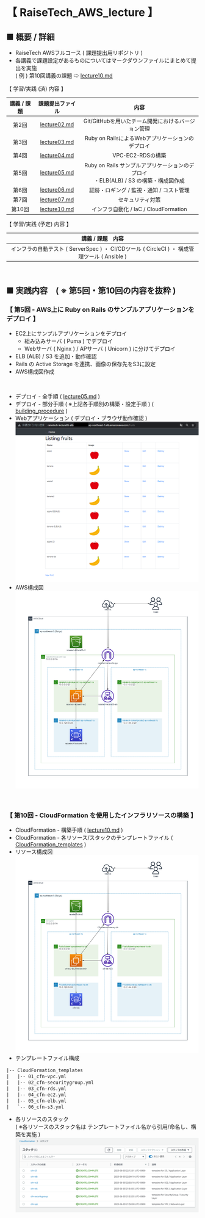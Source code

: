 # 【 RaiseTech_AWS_lecture 】
## ■ 概要 / 詳細<br>
- RaiseTech AWSフルコース ( 課題提出用リポジトリ )<br>
- 各講義で課題設定があるものについてはマークダウンファイルにまとめて提出を実施<br>
( 例 ) 第10回講義の課題 ⇨ [lecture10.md](./lecture_task/lecture10/lecture10.md)<br>

【 学習/実践 (済) 内容 】

| 講義 / 課題 |                   課題提出ファイル                    |                                          内容                                          |
| :---------: | :---------------------------------------------------: | :------------------------------------------------------------------------------------: |
|    第2回    |      [lecture02.md](./lecture_task/lecture02.md)      |                   Git/GitHubを用いたチーム開発におけるバージョン管理                   |
|    第3回    |      [lecture03.md](./lecture_task/lecture03.md)      |                    Ruby on RailsによるWebアプリケーションのデプロイ                    |
|    第4回    |      [lecture04.md](./lecture_task/lecture04.md)      |                                   VPC･EC2･RDSの構築                                    |
|    第5回    | [lecture05.md](./lecture_task/lecture05/lecture05.md) | Ruby on Rails サンプルアプリケーションのデプロイ<br>・ELB(ALB) / S3 の構築・構成図作成 |
|    第6回    | [lecture06.md](./lecture_task/lecture06/lecture06.md) |                        証跡・ロギング / 監視・通知 / コスト管理                        |
|    第7回    | [lecture07.md](./lecture_task/lecture07/lecture07.md) |                                    セキュリティ対策                                    |
|   第10回    | [lecture10.md](./lecture_task/lecture10/lecture10.md) |                         インフラ自動化 / IaC / CloudFormation                          | <br> |

【 学習/実践 (予定) 内容 】

|                                       講義 / 課題　内容                                       |
| :-------------------------------------------------------------------------------------------: |
| インフラの自動テスト ( ServerSpec ) ・ CI/CDツール ( CircleCI ) ・ 構成管理ツール ( Ansible ) | <br>

<br>

## ■ 実践内容　( ※ 第5回・第10回の内容を抜粋 )<br>
### 【 第5回 - AWS上に Ruby on Rails のサンプルアプリケーションをデプロイ 】<br>
- EC2上にサンプルアプリケーションをデプロイ
  - 組み込みサーバ ( Puma ) でデプロイ
  - Webサーバ ( Nginx ) / APサーバ ( Unicorn ) に分けてデプロイ
- ELB (ALB) / S3  を追加・動作確認
- Rails の Active Storage を連携、画像の保存先をS3に設定
- AWS構成図作成

<br>

- デプロイ - 全手順 ( [lecture05.md](./lecture_task/lecture05/lecture05.md) )
- デプロイ - 部分手順 ( ※上記各手順別の構築・設定手順 ) ( [building_procedure](./lecture_task/lecture05//building_procedure) )
- Webアプリケーション ( デプロイ・ブラウザ動作確認 )
![Webアプリケーション-ブラウザ動作確認](./lecture_task/lecture05/images/S3_Rails(ActiveStorage)/browser_check1.png)<br>
- AWS構成図
![構成図1](./lecture_task/lecture05/images/Diagram/diagram_lecture05.png)<br>

<br>

### 【 第10回 - CloudFormation を使用したインフラリソースの構築 】<br>
- CloudFormation - 構築手順 ( [lecture10.md](./lecture_task/lecture10/lecture10.md) )
- CloudFormation - 各リソース/スタックのテンプレートファイル ( [CloudFormation_templates](./lecture_task/lecture10/CloudFormation_templates) )
- リソース構成図
![構成図2](./lecture_task/lecture10/images//resource_diagram.png)
- テンプレートファイル構成
```
|-- CloudFormation_templates
|   |-- 01_cfn-vpc.yml
|   |-- 02_cfn-securitygroup.yml
|   |-- 03_cfn-rds.yml
|   |-- 04_cfn-ec2.yml
|   |-- 05_cfn-elb.yml
|   `-- 06_cfn-s3.yml
```
- 各リソースのスタック<br>
( ※各リソースのスタック名は テンプレートファイル名から引用/命名し、構築を実施 )<br>
![00_cfn-stacks.png](./lecture_task/lecture10/images/00_cfn-stacks.png)<br>
